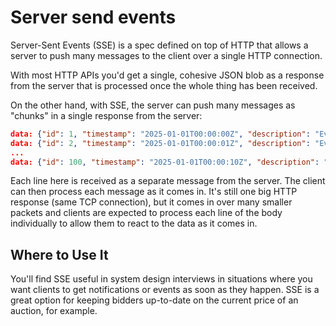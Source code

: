 # Server send events

Server-Sent Events (SSE) is a spec defined on top of HTTP that allows a server to push many messages to the client over a single HTTP connection.

With most HTTP APIs you'd get a single, cohesive JSON blob as a response from the server that is processed once the whole thing has been received.

On the other hand, with SSE, the server can push many messages as "chunks" in a single response from the server:

```json
data: {"id": 1, "timestamp": "2025-01-01T00:00:00Z", "description": "Event 1"}
data: {"id": 2, "timestamp": "2025-01-01T00:00:01Z", "description": "Event 2"}
...
data: {"id": 100, "timestamp": "2025-01-01T00:00:10Z", "description": "Event 100"}
```

Each line here is received as a separate message from the server. The client can then process each message as it comes in. It's still one big HTTP response (same TCP connection), but it comes in over many smaller packets and clients are expected to process each line of the body individually to allow them to react to the data as it comes in.

## Where to Use It

You'll find SSE useful in system design interviews in situations where you want clients to get notifications or events as soon as they happen. SSE is a great option for keeping bidders up-to-date on the current price of an auction, for example.
